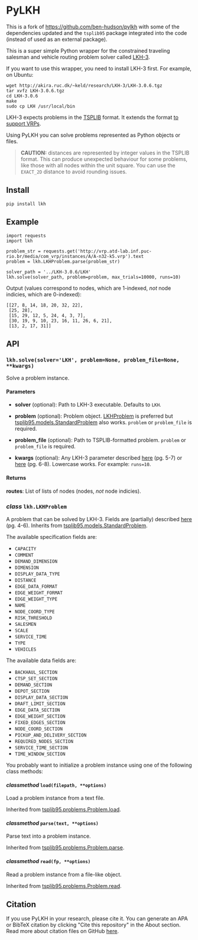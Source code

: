 # PyLKH
This is a fork of https://github.com/ben-hudson/pylkh with some of the dependencies updated and the `tsplib95` package integrated into the code (instead of used as an external package).

This is a super simple Python wrapper for the constrained traveling salesman and vehicle routing problem solver called [LKH-3](http://akira.ruc.dk/~keld/research/LKH-3/).

If you want to use this wrapper, you need to install LKH-3 first. For example, on Ubuntu:
```
wget http://akira.ruc.dk/~keld/research/LKH-3/LKH-3.0.6.tgz
tar xvfz LKH-3.0.6.tgz
cd LKH-3.0.6
make
sudo cp LKH /usr/local/bin
```

LKH-3 expects problems in the [TSPLIB](https://github.com/ben-hudson/pylkh/blob/master/docs/tsplib.pdf) format.
It extends the format [to support VRPs](https://github.com/ben-hudson/pylkh/blob/master/docs/lkh-3.pdf).

Using PyLKH you can solve problems represented as Python objects or files.

> __CAUTION:__ distances are represented by integer values in the TSPLIB format. This can produce unexpected behaviour for some problems, like those with all nodes within the unit square. You can use the `EXACT_2D` distance to avoid rounding issues.

## Install
```
pip install lkh
```

## Example
```
import requests
import lkh

problem_str = requests.get('http://vrp.atd-lab.inf.puc-rio.br/media/com_vrp/instances/A/A-n32-k5.vrp').text
problem = lkh.LKHProblem.parse(problem_str)

solver_path = '../LKH-3.0.6/LKH'
lkh.solve(solver_path, problem=problem, max_trials=10000, runs=10)
```
Output (values correspond to nodes, which are 1-indexed, _not_ node indicies, which are 0-indexed):
```
[[27, 8, 14, 18, 20, 32, 22],
 [25, 28],
 [15, 29, 12, 5, 24, 4, 3, 7],
 [30, 19, 9, 10, 23, 16, 11, 26, 6, 21],
 [13, 2, 17, 31]]
```

## API
### ```lkh.solve(solver='LKH', problem=None, problem_file=None, **kwargs)```

Solve a problem instance.

#### Parameters
* __solver__ (optional): Path to LKH-3 executable. Defaults to `LKH`.

* __problem__ (optional): Problem object. [LKHProblem](https://github.com/ben-hudson/pylkh/blob/master/lkh/problems.py#L28) is preferred but [tsplib95.models.StandardProblem](https://tsplib95.readthedocs.io/en/stable/pages/modules.html#tsplib95.models.StandardProblem) also works. `problem` or `problem_file` is required.

* __problem_file__ (optional): Path to TSPLIB-formatted problem. `problem` or `problem_file` is required.

* __kwargs__ (optional): Any LKH-3 parameter described [here](https://github.com/ben-hudson/pylkh/blob/master/docs/lkh.pdf) (pg. 5-7) or [here](https://github.com/ben-hudson/pylkh/blob/master/docs/lkh-3.pdf) (pg. 6-8). Lowercase works. For example: `runs=10`.

#### Returns
__routes__: List of lists of nodes (nodes, *not* node indicies).

### _class_ ```lkh.LKHProblem```

A problem that can be solved by LKH-3. Fields are (partially) described [here](https://github.com/ben-hudson/pylkh/blob/master/docs/lkh-3.pdf) (pg. 4-6). Inherits from [tsplib95.models.StandardProblem](https://tsplib95.readthedocs.io/en/stable/pages/modules.html#tsplib95.models.StandardProblem).

The available specification fields are:
* `CAPACITY`
* `COMMENT`
* `DEMAND_DIMENSION`
* `DIMENSION`
* `DISPLAY_DATA_TYPE`
* `DISTANCE`
* `EDGE_DATA_FORMAT`
* `EDGE_WEIGHT_FORMAT`
* `EDGE_WEIGHT_TYPE`
* `NAME`
* `NODE_COORD_TYPE`
* `RISK_THRESHOLD`
* `SALESMEN`
* `SCALE`
* `SERVICE_TIME`
* `TYPE`
* `VEHICLES`

The available data fields are:
* `BACKHAUL_SECTION`
* `CTSP_SET_SECTION`
* `DEMAND_SECTION`
* `DEPOT_SECTION`
* `DISPLAY_DATA_SECTION`
* `DRAFT_LIMIT_SECTION`
* `EDGE_DATA_SECTION`
* `EDGE_WEIGHT_SECTION`
* `FIXED_EDGES_SECTION`
* `NODE_COORD_SECTION`
* `PICKUP_AND_DELIVERY_SECTION`
* `REQUIRED_NODES_SECTION`
* `SERVICE_TIME_SECTION`
* `TIME_WINDOW_SECTION`


You probably want to initialize a problem instance using one of the following class methods:

 #### _classmethod_ ```load(filepath, **options)```

 Load a problem instance from a text file.

 Inherited from [tsplib95.problems.Problem.load](https://tsplib95.readthedocs.io/en/stable/pages/modules.html#tsplib95.models.Problem.load).

 #### _classmethod_ ```parse(text, **options)```

 Parse text into a problem instance.

 Inherited from [tsplib95.problems.Problem.parse](https://tsplib95.readthedocs.io/en/stable/pages/modules.html#tsplib95.models.Problem.parse).

  #### _classmethod_ ```read(fp, **options)```

 Read a problem instance from a file-like object.

 Inherited from [tsplib95.problems.Problem.read](https://tsplib95.readthedocs.io/en/stable/pages/modules.html#tsplib95.models.Problem.read).

 ## Citation
 If you use PyLKH in your research, please cite it. You can generate an APA or BibTeX citation by clicking "Cite this repository" in the About section. Read more about citation files on GitHub [here](https://docs.github.com/en/repositories/managing-your-repositorys-settings-and-features/customizing-your-repository/about-citation-files).
